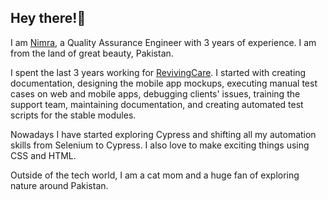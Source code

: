 <H2>Hey there!👋</H2> 

<p> I am <a href="www.linkedin.com/in/nimra-awan/">Nimra</a>, a Quality Assurance Engineer with 3 years of experience. I am from the land of great beauty, Pakistan.

I spent the last 3 years working for <a href="https://revivingcare.com/">RevivingCare</a>. I started with creating documentation, designing the mobile app mockups, executing manual test cases on web and mobile apps, debugging clients' issues, training the support team, maintaining documentation, and creating automated test scripts for the stable modules.

Nowadays I have started exploring Cypress and shifting all my automation skills from Selenium to Cypress. I also love to make exciting things using CSS and HTML.

Outside of the tech world, I am a cat mom and a huge fan of exploring nature around Pakistan.</p>

